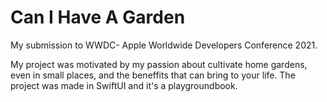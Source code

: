 # Can I Have A Garden
My submission to WWDC- Apple Worldwide Developers Conference 2021.

My project was motivated by my passion about cultivate home gardens, even in small places, and the beneffits that can bring to your life. The project was made in SwiftUI and it's a playgroundbook. 
